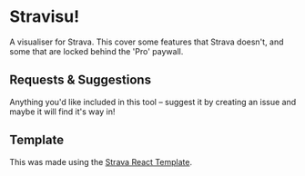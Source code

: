 # Stravisu!

A visualiser for Strava. This cover some features that Strava doesn't, and some that are locked behind the 'Pro' paywall.

## Requests & Suggestions

Anything you'd like included in this tool – suggest it by creating an issue and maybe it will find it's way in!

## Template

This was made using the [Strava React Template](https://github.com/ed-dickinson/strava-react-template).

